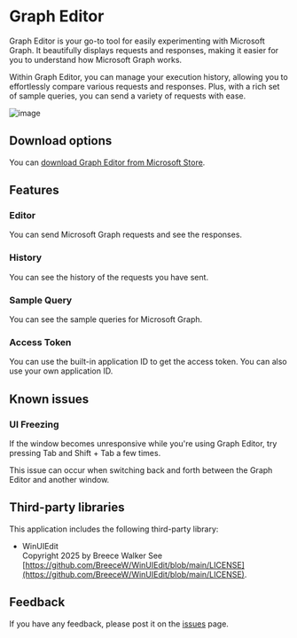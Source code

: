 # Graph Editor

Graph Editor is your go-to tool for easily experimenting with Microsoft Graph. It beautifully displays requests and responses, making it easier for you to understand how Microsoft Graph works.

Within Graph Editor, you can manage your execution history, allowing you to effortlessly compare various requests and responses. Plus, with a rich set of sample queries, you can send a variety of requests with ease.

![image](https://github.com/user-attachments/assets/3223705c-6c48-4b5c-915a-456660996df5)

## Download options

You can [download Graph Editor from Microsoft Store](https://apps.microsoft.com/detail/9P7TCMNQ7ZHB?ocid=pdpshare).

## Features

### Editor

You can send Microsoft Graph requests and see the responses.

### History

You can see the history of the requests you have sent.

### Sample Query

You can see the sample queries for Microsoft Graph.

### Access Token

You can use the built-in application ID to get the access token. You can also use your own application ID.

## Known issues

### UI Freezing

If the window becomes unresponsive while you're using Graph Editor, try pressing Tab and Shift + Tab a few times.

This issue can occur when switching back and forth between the Graph Editor and another window.

## Third-party libraries

This application includes the following third-party library:

- WinUIEdit  
  Copyright 2025 by Breece Walker
  See [https://github.com/BreeceW/WinUIEdit/blob/main/LICENSE](https://github.com/BreeceW/WinUIEdit/blob/main/LICENSE).

## Feedback

If you have any feedback, please post it on the [issues](https://github.com/rykoma/Graph-Editor/issues) page.
